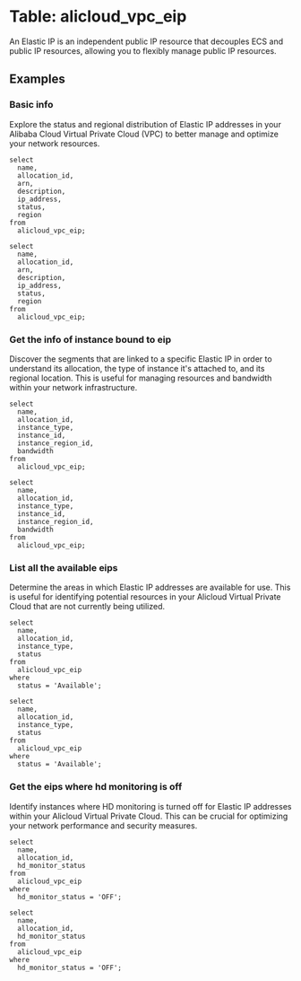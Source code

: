 # Table: alicloud_vpc_eip

An Elastic IP is an independent public IP resource that decouples ECS and public IP resources, allowing you to flexibly manage public IP resources.

## Examples

### Basic info
Explore the status and regional distribution of Elastic IP addresses in your Alibaba Cloud Virtual Private Cloud (VPC) to better manage and optimize your network resources.

```sql+postgres
select
  name,
  allocation_id,
  arn,
  description,
  ip_address,
  status,
  region
from
  alicloud_vpc_eip;
```

```sql+sqlite
select
  name,
  allocation_id,
  arn,
  description,
  ip_address,
  status,
  region
from
  alicloud_vpc_eip;
```


### Get the info of instance bound to eip
Discover the segments that are linked to a specific Elastic IP in order to understand its allocation, the type of instance it's attached to, and its regional location. This is useful for managing resources and bandwidth within your network infrastructure.

```sql+postgres
select
  name,
  allocation_id,
  instance_type,
  instance_id,
  instance_region_id,
  bandwidth
from
  alicloud_vpc_eip;
```

```sql+sqlite
select
  name,
  allocation_id,
  instance_type,
  instance_id,
  instance_region_id,
  bandwidth
from
  alicloud_vpc_eip;
```


### List all the available eips
Determine the areas in which Elastic IP addresses are available for use. This is useful for identifying potential resources in your Alicloud Virtual Private Cloud that are not currently being utilized.

```sql+postgres
select
  name,
  allocation_id,
  instance_type,
  status
from
  alicloud_vpc_eip
where
  status = 'Available';
```

```sql+sqlite
select
  name,
  allocation_id,
  instance_type,
  status
from
  alicloud_vpc_eip
where
  status = 'Available';
```


### Get the eips where hd monitoring is off
Identify instances where HD monitoring is turned off for Elastic IP addresses within your Alicloud Virtual Private Cloud. This can be crucial for optimizing your network performance and security measures.

```sql+postgres
select
  name,
  allocation_id,
  hd_monitor_status
from
  alicloud_vpc_eip
where
  hd_monitor_status = 'OFF';
```

```sql+sqlite
select
  name,
  allocation_id,
  hd_monitor_status
from
  alicloud_vpc_eip
where
  hd_monitor_status = 'OFF';
```